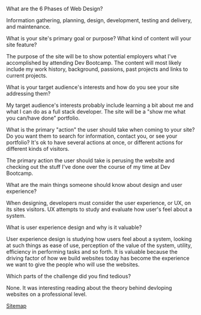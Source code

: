 What are the 6 Phases of Web Design?

Information gathering, planning, design, development, testing and delivery, and maintenance.

What is your site's primary goal or purpose? What kind of content will your site feature?

The purpose of the site will be to show potential employers what I've accomplished by attending Dev Bootcamp. The content will most likely include my work history, background, passions, past projects and links to current projects.

What is your target audience's interests and how do you see your site addressing them?

My target audience's interests probably include learning a bit about me and what I can do as a full stack developer. The site will be a "show me what you can/have done" portfolio.

What is the primary "action" the user should take when coming to your site? Do you want them to search for information, contact you, or see your portfolio? It's ok to have several actions at once, or different actions for different kinds of visitors.

The primary action the user should take is perusing the website and checking out the stuff I've done over the course of my time at Dev Bootcamp.

What are the main things someone should know about design and user experience?

When designing, developers must consider the user experience, or UX, on its sites visitors. UX attempts to study and evaluate how user's feel about a system.

What is user experience design and why is it valuable?

User experience design is studying how users feel about a system, looking at such things as ease of use, perception of the value of the system, utility, efficiency in performing tasks and so forth. It is valuable because the driving factor of how we build websites today has become the experience we want to give the people who will use the websites.

Which parts of the challenge did you find tedious?

None. It was interesting reading about the theory behind devloping websites on a professional level.

<a href="/imgs/site-map.png">Sitemap</a>